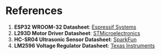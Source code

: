 # References

1. **ESP32 WROOM-32 Datasheet**: [Espressif Systems](https://www.espressif.com/sites/default/files/documentation/esp32-wroom-32_datasheet_en.pdf)
2. **L293D Motor Driver Datasheet**: [STMicroelectronics](https://www.st.com/en/motor-drivers/l293d.html)
3. **HC-SR04 Ultrasonic Sensor Datasheet**: [SparkFun](https://cdn.sparkfun.com/datasheets/Sensors/Proximity/HCSR04.pdf)
4. **LM2596 Voltage Regulator Datasheet**: [Texas Instruments](https://www.ti.com/product/LM2596)
